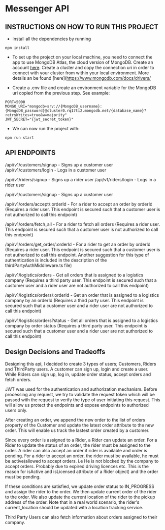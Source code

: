 # Messenger API
## INSTRUCTIONS ON HOW TO RUN THIS PROJECT

* Install all the dependencies by running
```
npm install
```
* To set up the project on your local machine, you need to connect the app to use MongoDB Atlas, the cloud version of MongoDB. Create an account [here](https://www.mongodb.com/). Create a cluster and copy the connection uri in order to connect with your cluster from within your local environment. More details an be found [here](https://www.mongodb.com/docs/drivers/

* Create a .env file and create an environment variable for the MongoDB uri copied from the previous step. See example:
```
PORT=5000
MONGO_URI="mongodb+srv://{MongoDB_username}:{MongoDB_password}@cluster0.rq17ti2.mongodb.net/{database_name}?retryWrites=true&w=majority"
JWT_SECRET="{jwt_secret_token}"
```

* We can now run the project with:
```
npm run start
```

## API ENDPOINTS
/api/v1/customers/signup - Signs up a customer user
/api/v1/customers/login - Logs in a customer user

/api/v1/riders/signup - Signs up a rider user
/api/v1/riders/login - Logs in a rider user

/api/v1/customers/signup - Signs up a customer user

/api/v1/orders/accept/:orderId - For a rider to accept an order by orderId (Requires a rider user. This endpoint is secured such that a customer user is not authorized to call this endpoint)

/api/v1/orders/fetch_all - For a rider to fetch all orders (Requires a rider user. This endpoint is secured such that a customer user is not authorized to call this endpoint)

/api/v1/orders/get_order/:orderId - For a rider to get an order by orderId (Requires a rider user. This endpoint is secured such that a customer user is not authorized to call this endpoint. Another suggestion for this type of authentication is included in the description of the thirdPartyAuthMiddleware.ts file)

/api/v1/logistics/orders - Get all orders that is assigned to a logistics company (Requires a third party user. This endpoint is secured such that a customer user and a rider user are not authorized to call this endpoint)

/api/v1/logistics/orders/:orderId - Get an order that is assigned to a logistics company by an orderId (Requires a third party user. This endpoint is secured such that a customer user and a rider user are not authorized to call this endpoint)

/api/v1/logistics/orders?status - Get all orders that is assigned to a logistics company by order status (Requires a third party user. This endpoint is secured such that a customer user and a rider user are not authorized to call this endpoint)

## Design Decisions and Tradeoffs
Designing this api, I decided to create 3 types of users; Customers, Riders and ThirdParty users. A customer can sign up, login and create a user. While Riders can sign up, log in, update order status, accept orders and fetch orders.

JWT was used for the authentication and authorization mechanism. Before processing any request, we try to validate the request token which will be passed with the request to verify the type of user initiating this request. This will allow us protect the endpoints and expose endpoints to authorized users only.

After creating an order, we append the new order to the list of orders property of the Customer and update the latest order attribute to the new order. This will enable us track the lastest order created by a customer.

Since every order is assigned to a Rider, a Rider can update an order. For a Rider to update the status of an order, the rider must be assigned to the order. A rider can also accept an order if rider is available and order is pending. For a rider to accept an order, the rider must be available, he must be active(allowed to accept orders. i.e He is not blocked by the company to accept orders. Probably due to expired driving licences etc. This is the reason for isActive and isLicensed attribute of a Rider object) and the order must be pending.

If these conditions are satisfied, we update order status to IN_PROGRESS and assign the rider to the order. We then update current order of the rider to the order. We also update the current location of the rider to the pickup address of the order. Note that in a real world scenario, the rider's current_location should be updated with a location tracking service.

Third Party Users can also fetch information about orders assigned to their company.
